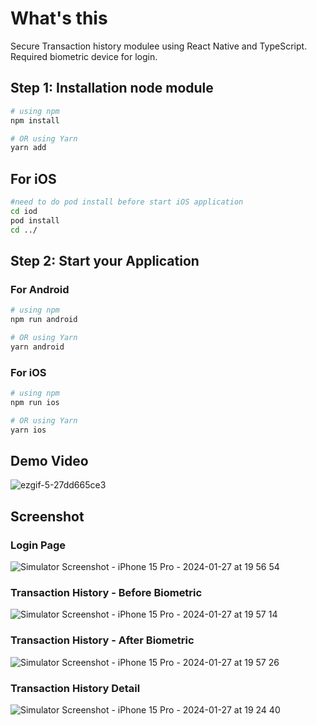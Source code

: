 # What's this
Secure Transaction history modulee using React Native and TypeScript. Required biometric device for login.

## Step 1: Installation node module
```bash
# using npm 
npm install

# OR using Yarn
yarn add
```

## For iOS
```bash
#need to do pod install before start iOS application 
cd iod
pod install
cd ../
```

## Step 2: Start your Application
### For Android

```bash
# using npm
npm run android

# OR using Yarn
yarn android
```

### For iOS

```bash
# using npm
npm run ios

# OR using Yarn
yarn ios
```
## Demo Video 
![ezgif-5-27dd665ce3](https://github.com/yinwenkueh/secureTransactionHistoryModule/assets/128566871/4080bd97-9d62-4c81-bd02-e0e8776cd936)

## Screenshot 
### Login Page
![Simulator Screenshot - iPhone 15 Pro - 2024-01-27 at 19 56 54](https://github.com/yinwenkueh/secureTransactionHistoryModule/assets/128566871/735080ed-92c9-4d29-8f4d-73db724875ea)

### Transaction History  - Before Biometric
![Simulator Screenshot - iPhone 15 Pro - 2024-01-27 at 19 57 14](https://github.com/yinwenkueh/secureTransactionHistoryModule/assets/128566871/1acda001-3c1f-477d-b9d6-f3c20c614e7c)

### Transaction History  - After Biometric
![Simulator Screenshot - iPhone 15 Pro - 2024-01-27 at 19 57 26](https://github.com/yinwenkueh/secureTransactionHistoryModule/assets/128566871/beee568e-cb43-422c-a2d0-6de66cec15f5)

### Transaction History Detail
![Simulator Screenshot - iPhone 15 Pro - 2024-01-27 at 19 24 40](https://github.com/yinwenkueh/secureTransactionHistoryModule/assets/128566871/2395be2a-42ea-4d61-8308-45d9a22d03d7)


